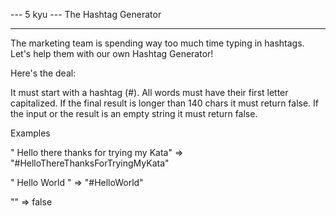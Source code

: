 --- 5 kyu --- The Hashtag Generator

------

The marketing team is spending way too much time typing in hashtags.
Let's help them with our own Hashtag Generator!

Here's the deal:

It must start with a hashtag (#).
All words must have their first letter capitalized.
If the final result is longer than 140 chars it must return false.
If the input or the result is an empty string it must return false.

Examples

" Hello there thanks for trying my Kata"  =>  "#HelloThereThanksForTryingMyKata"

"    Hello     World   "                  =>  "#HelloWorld"

""                                        =>  false
